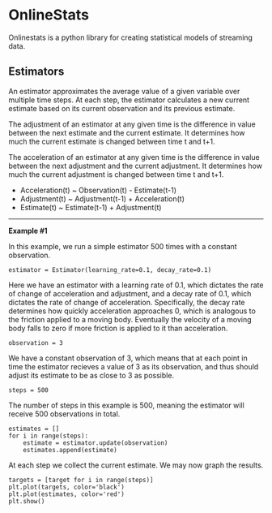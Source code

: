 # OnlineStats

Onlinestats is a python library for creating statistical models of streaming data.

## Estimators

An estimator approximates the average value of a given variable over multiple time steps. At each step, the estimator calculates a new current estimate based on its current observation and its previous estimate.

The adjustment of an estimator at any given time is the difference in value between the next estimate and the current estimate. It determines how much the current estimate is changed between time t and t+1.

The acceleration of an estimator at any given time is the difference in value between the next adjustment and the current adjustment. It determines how much the current adjustment is changed between time t and t+1.

* Acceleration(t) ~ Observation(t) - Estimate(t-1)
* Adjustment(t) ~ Adjustment(t-1) + Acceleration(t)
* Estimate(t) ~ Estimate(t-1) + Adjustment(t)

***

__Example #1__

In this example, we run a simple estimator 500 times with a constant observation.

	estimator = Estimator(learning_rate=0.1, decay_rate=0.1)

Here we have an estimator with a learning rate of 0.1, which dictates the rate of change of acceleration and adjustment, and a decay rate of 0.1, which dictates the rate of change of acceleration. Specifically, the decay rate determines how quickly acceleration approaches 0, which is analogous to the friction applied to a moving body. Eventually the velocity of a moving body falls to zero if more friction is applied to it than acceleration.

	observation = 3

We have a constant observation of 3, which means that at each point in time the estimator recieves a value of 3 as its observation, and thus should adjust its estimate to be as close to 3 as possible.

	steps = 500

The number of steps in this example is 500, meaning the estimator will receive 500 observations in total.
	
	estimates = []
	for i in range(steps):
		estimate = estimator.update(observation)
		estimates.append(estimate)

At each step we collect the current estimate. We may now graph the results.

	targets = [target for i in range(steps)]
	plt.plot(targets, color='black')
	plt.plot(estimates, color='red')
  	plt.show()
